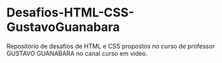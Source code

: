 # Desafios-HTML-CSS-GustavoGuanabara
Repositório de desafios de HTML e CSS propostos no curso de professor GUSTAVO GUANABARA no canal curso em video.
